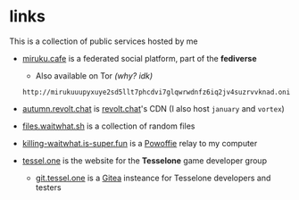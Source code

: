 # links

This is a collection of public services hosted by me

- [miruku.cafe](https://miruku.cafe/) is a federated social platform, part of the **fediverse**
    - Also available on Tor _(why? idk)_
    ```
    http://mirukuuupyxuye2sd5llt7phcdvi7glqwrwdnfz6iq2jv4suzrvvknad.onion
    ```
- [autumn.revolt.chat](https://revolt.chat) is [revolt.chat](https://revolt.chat)'s CDN (I also host `january` and `vortex`)
- [files.waitwhat.sh](https://files.waitwhat.sh/) is a collection of random files

- [killing-waitwhat.is-super.fun](https://killing-waitwhat.is-super.fun/) is a [Powoffie](/projects/powoffie/) relay to my computer

- [tessel.one](https://tessel.one) is the website for the **Tesselone** game developer group
    - [git.tessel.one](https://git.tessel.one) is a [Gitea](https://gitea.com/) insteance for Tesselone developers and testers
